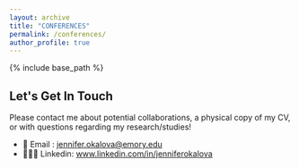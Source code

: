 ```yaml
---
layout: archive
title: "CONFERENCES"
permalink: /conferences/
author_profile: true
---
```


{% include base_path %}

## Let's Get In Touch ##

Please contact me about potential collaborations, a physical copy of my CV, or with questions regarding my research/studies!
* 📧 Email : jennifer.okalova@emory.edu
* 👩🏻‍💻 Linkedin: www.linkedin.com/in/jenniferokalova
